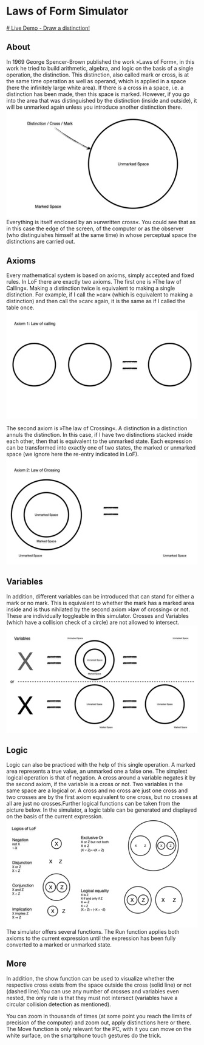 # Laws of Form Simulator

[# Live Demo - Draw a distinction!](https://lawsofform.web.app/ "Draw a distinction!")

## About

In 1969 George Spencer-Brown published the work »Laws of Form«,
in this work he tried to build arithmetic, algebra, and logic on
the basis of a single operation, the distinction. This
distinction, also called mark or cross, is at the same time
operation as well as operand, which is applied in a space (here
the infinitely large white area). If there is a cross in a
space, i.e. a distinction has been made, then this space is
marked. However, if you go into the area that was distinguished
by the distinction (inside and outside), it will be unmarked
again unless you introduce another distinction there.
![the  mark](github_images/mark.jpeg)
Everything is itself enclosed by an »unwritten cross«. You could
see that as in this case the edge of the screen, of the computer
or as the observer (who distinguishes himself at the same time)
in whose perceptual space the distinctions are carried out.

## Axioms

Every mathematical system is based on axioms, simply accepted
and fixed rules. In LoF there are exactly two axioms. The first
one is »The law of Calling«. Making a distinction twice is
equivalent to making a single distinction. For example, if I
call the »car« (which is equivalent to making a distinction) and
then call the »car« again, it is the same as if I called the
table once.
![the  mark](github_images/calling.jpeg)

The second axiom is »The law of Crossing«. A distinction in a
distinction annuls the distinction. In this case, if I have two
distinctions stacked inside each other, then that is equivalent
to the unmarked state. Each expression can be transformed into
exactly one of two states, the marked or unmarked space (we
ignore here the re-entry indicated in LoF).
![the  mark](github_images/crossing.jpeg)

## Variables

In addition, different variables can be introduced that can
stand for either a mark or no mark. This is equivalent to
whether the mark has a marked area inside and is thus nihilated
by the second axiom »law of crossing« or not. These are
individually toggleable in this simulator. Crosses and Variables
(which have a collision check of a circle) are not allowed to
intersect.
![the  mark](github_images/variables.jpeg)

## Logic

Logic can also be practiced with the help of this single
operation. A marked area represents a true value, an unmarked
one a false one. The simplest logical operation is that of
negation. A cross around a variable negates it by the second
axiom, if the variable is a cross or not. Two variables in the
same space are a logical or. A cross and no cross are just one
cross and two crosses are by the first axiom equivalent to one
cross, but no crosses at all are just no crosses.Further logical
functions can be taken from the picture below. In the simulator,
a logic table can be generated and displayed on the basis of the
current expression.
![the  mark](github_images/logic.jpeg)
The simulator offers several functions. The Run function applies
both axioms to the current expression until the expression has
been fully converted to a marked or unmarked state.

## More
In addition, the show function can be used to visualize whether
the respective cross exists from the space outside the cross
(solid line) or not (dashed line).You can use any number of
crosses and variables even nested, the only rule is that they
must not intersect (variables have a circular collision
detection as mentioned).

You can zoom in thousands of times (at some point you reach the
limits of precision of the computer) and zoom out, apply
distinctions here or there. The Move function is only relevant
for the PC, with it you can move on the white surface, on the
smartphone touch gestures do the trick.


